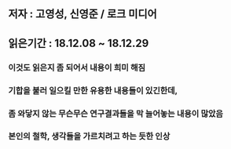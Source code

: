 ## 저자 : 고영성, 신영준 / 로크 미디어

## 읽은기간 : 18.12.08 ~ 18.12.29

### 이것도 읽은지 좀 되어서 내용이 희미 해짐
### 기합을 불러 일으킬 만한 유용한 내용들이 있긴한데,
### 좀 와닿지 않는 무슨무슨 연구결과들을 막 늘어놓는 내용이 많았음
### 본인의 철학, 생각들을 가르치려고 하는 듯한 인상